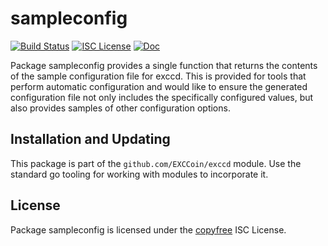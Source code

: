 sampleconfig
============

[![Build Status](https://github.com/EXCCoin/exccd/workflows/Build%20and%20Test/badge.svg)](https://github.com/EXCCoin/exccd/actions)
[![ISC License](https://img.shields.io/badge/license-ISC-blue.svg)](http://copyfree.org)
[![Doc](https://img.shields.io/badge/doc-reference-blue.svg)](https://pkg.go.dev/github.com/EXCCoin/exccd/sampleconfig)

Package sampleconfig provides a single function that returns the contents of
the sample configuration file for exccd.  This is provided for tools that perform
automatic configuration and would like to ensure the generated configuration
file not only includes the specifically configured values, but also provides
samples of other configuration options.

## Installation and Updating

This package is part of the `github.com/EXCCoin/exccd` module.  Use the standard
go tooling for working with modules to incorporate it.

## License

Package sampleconfig is licensed under the [copyfree](http://copyfree.org) ISC
License.
